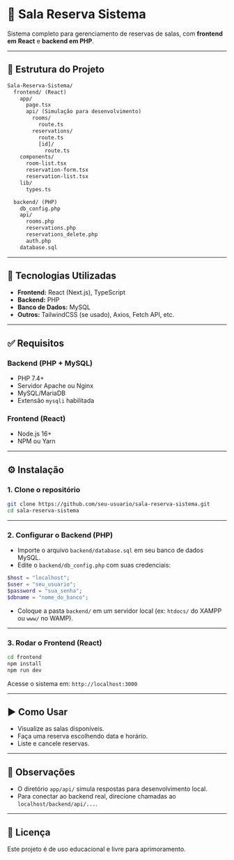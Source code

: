 # 🏢 Sala Reserva Sistema

Sistema completo para gerenciamento de reservas de salas, com **frontend em React** e **backend em PHP**.

---

## 📂 Estrutura do Projeto

```txt
Sala-Reserva-Sistema/
  frontend/ (React)
    app/
      page.tsx
      api/ (Simulação para desenvolvimento)
        rooms/
          route.ts
        reservations/
          route.ts
          [id]/
            route.ts
    components/
      room-list.tsx
      reservation-form.tsx
      reservation-list.tsx
    lib/
      types.ts

  backend/ (PHP)
    db_config.php
    api/
      rooms.php
      reservations.php
      reservations_delete.php
      auth.php
    database.sql
```

---

## 🚀 Tecnologias Utilizadas

- **Frontend:** React (Next.js), TypeScript
- **Backend:** PHP
- **Banco de Dados:** MySQL
- **Outros:** TailwindCSS (se usado), Axios, Fetch API, etc.

---

## ✅ Requisitos

### Backend (PHP + MySQL)
- PHP 7.4+
- Servidor Apache ou Nginx
- MySQL/MariaDB
- Extensão `mysqli` habilitada

### Frontend (React)
- Node.js 16+
- NPM ou Yarn

---

## ⚙️ Instalação

### 1. Clone o repositório

```bash
git clone https://github.com/seu-usuario/sala-reserva-sistema.git
cd sala-reserva-sistema
```

---

### 2. Configurar o Backend (PHP)

- Importe o arquivo `backend/database.sql` em seu banco de dados MySQL.
- Edite o `backend/db_config.php` com suas credenciais:

```php
$host = "localhost";
$user = "seu_usuario";
$password = "sua_senha";
$dbname = "nome_do_banco";
```

- Coloque a pasta `backend/` em um servidor local (ex: `htdocs/` do XAMPP ou `www/` no WAMP).

---

### 3. Rodar o Frontend (React)

```bash
cd frontend
npm install
npm run dev
```

Acesse o sistema em: `http://localhost:3000`

---

## ▶️ Como Usar

- Visualize as salas disponíveis.
- Faça uma reserva escolhendo data e horário.
- Liste e cancele reservas.

---

## 📌 Observações

- O diretório `app/api/` simula respostas para desenvolvimento local.
- Para conectar ao backend real, direcione chamadas ao `localhost/backend/api/...`.

---

## 📃 Licença

Este projeto é de uso educacional e livre para aprimoramento.
